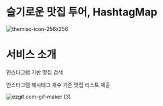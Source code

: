 # 슬기로운 맛집 투어, HashtagMap
![themiso-icon-256x256](https://user-images.githubusercontent.com/53460419/192432539-04a513cb-6ff9-4fa7-a502-98103d720e41.png)

# 서비스 소개
인스타그램 기반 맛집 검색

인스타그램 해시태그 개수 기준 맛집 리스트 제공

![ezgif com-gif-maker (3)](https://user-images.githubusercontent.com/53460419/192704287-434b116e-4c4b-4762-81a1-dea8fc94525f.gif)
